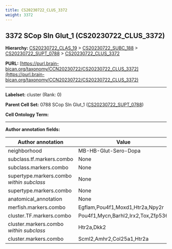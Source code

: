```yaml
---
title: CS20230722_CLUS_3372
weight: 3372
---
```

## 3372 SCop Sln Glut_1 (CS20230722_CLUS_3372)
<b>Hierarchy: </b>
[CS20230722_CLAS_19](../CS20230722_CLAS_19) >
[CS20230722_SUBC_188](../CS20230722_SUBC_188) >
[CS20230722_SUPT_0788](../CS20230722_SUPT_0788) >
[CS20230722_CLUS_3372](../CS20230722_CLUS_3372)

**PURL:** [https://purl.brain-bican.org/taxonomy/CCN20230722/CS20230722_CLUS_3372](https://purl.brain-bican.org/taxonomy/CCN20230722/CS20230722_CLUS_3372)

---


**Labelset:** cluster (Rank: 0)

**Parent Cell Set:** 0788 SCop Sln Glut_1 ([CS20230722_SUPT_0788](../CS20230722_SUPT_0788))



**Cell Ontology Term:** 

[MARKER GENES.]: #


---

[TRANSFERRED ANNOTATIONS.]: #


[AUTHOR ANNOTATION FIELDS.]: #


**Author annotation fields:**

| Author annotation | Value |
|-------------------|-------|
|neighborhood|MB-HB-Glut-Sero-Dopa|
|subclass.tf.markers.combo|None|
|subclass.markers.combo|None|
|supertype.markers.combo _within subclass_|None|
|supertype.markers.combo|None|
|anatomical_annotation|None|
|merfish.markers.combo|Egflam,Pou4f1,Moxd1,Htr2a,Npy2r|
|cluster.TF.markers.combo|Pou4f1,Mycn,Barhl2,Irx2,Tox,Zfp536|
|cluster.markers.combo _within subclass_|Htr2a,Dkk2|
|cluster.markers.combo|Scml2,Amhr2,Col25a1,Htr2a|
